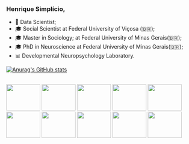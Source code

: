 ### Henrique Simplício,
- 🙂 Data Scientist;
- 🎓 Social Scientist at Federal University of Viçosa (🇧🇷);
- 🎓 Master in Sociology; at Federal University of Minas Gerais(🇧🇷);
- 🎓 PhD in Neuroscience at Federal University of Minas Gerais(🇧🇷);
- 📊 Developmental Neuropsychology Laboratory.

<div>
  
  [![Anurag's GitHub stats](https://github-readme-stats.vercel.app/api?username=henriquesimplicio&hide=stars,commits,prs,issues,contribs&&show_icons=true&theme=tokyonight)](https://github.com/anuraghazra/github-readme-stats)

<div style ="display> inline_block"><br>
<img align "center" height = "70" width = "90" <img src="https://cdn.jsdelivr.net/gh/devicons/devicon/icons/pandas/pandas-original-wordmark.svg" />
<img align "center" height = "70" width = "90" <img src="https://cdn.jsdelivr.net/gh/devicons/devicon/icons/microsoftsqlserver/microsoftsqlserver-plain-wordmark.svg" />
<img align "center" height = "70" width = "90" <link rel="stylesheet" <img src="https://cdn.jsdelivr.net/gh/devicons/devicon/icons/jupyter/jupyter-original.svg" />
<img align "center" height = "70" width = "90" <link rel="stylesheet" <img src="https://cdn.jsdelivr.net/gh/devicons/devicon/icons/python/python-original-wordmark.svg" />
<img align "center" height = "70" width = "90" <img src="https://cdn.jsdelivr.net/gh/devicons/devicon/icons/rstudio/rstudio-original.svg" />
<img align "center" height = "70" width = "90" <img src="https://cdn.jsdelivr.net/gh/devicons/devicon/icons/github/github-original-wordmark.svg" />
<img align "center" height = "70" width = "90" <img src="https://cdn.jsdelivr.net/gh/devicons/devicon/icons/pycharm/pycharm-original.svg" />
<img align "center" height = "70" width = "90" <img src="https://cdn.jsdelivr.net/gh/devicons/devicon/icons/numpy/numpy-original-wordmark.svg" />
<img align "center" height = "70" width = "90" <img src="https://cdn.jsdelivr.net/gh/devicons/devicon/icons/spss/spss-original.svg" />
<img align "center" height = "70" width = "90" <img src="https://cdn.jsdelivr.net/gh/devicons/devicon/icons/canva/canva-original.svg" />
